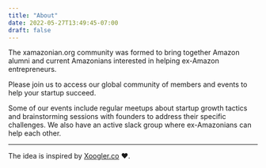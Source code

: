 ```yaml
---
title: "About"
date: 2022-05-27T13:49:45-07:00
draft: false
---
```


The xamazonian.org community was formed to bring together Amazon alumni and current Amazonians interested in helping ex-Amazon entrepreneurs.

Please join us to access our global community of members and events to help your startup succeed.

Some of our events include regular meetups about startup growth tactics and brainstorming sessions with founders to address their specific challenges. We also have an active slack group where ex-Amazonians can help each other.

---

The idea is inspired by [Xoogler.co](https://xoogler.co) ❤️.